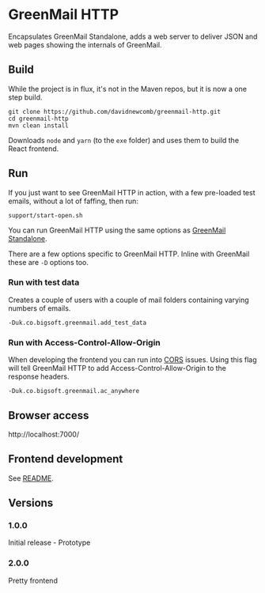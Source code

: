 # GreenMail HTTP

Encapsulates GreenMail Standalone, adds a web server to deliver JSON and web pages showing the internals of GreenMail.

## Build
While the project is in flux, it's not in the Maven repos, but it is now a one step build.

```
git clone https://github.com/davidnewcomb/greenmail-http.git
cd greenmail-http
mvn clean install
```
Downloads `node` and `yarn` (to the `exe` folder) and uses them to build the React frontend.

## Run
If you just want to see GreenMail HTTP in action, with a few pre-loaded test emails, without a lot of faffing, then run:

```
support/start-open.sh
```

You can run GreenMail HTTP using the same options as [GreenMail Standalone](https://greenmail-mail-test.github.io/greenmail/#deployment).

There are a few options specific to GreenMail HTTP. Inline with GreenMail these are `-D` options too.

### Run with test data
Creates a couple of users with a couple of mail folders containing varying numbers of emails.
```
-Duk.co.bigsoft.greenmail.add_test_data
```

### Run with Access-Control-Allow-Origin
When developing the frontend you can run into [CORS](https://en.wikipedia.org/wiki/Cross-origin_resource_sharing) issues.
Using this flag will tell GreenMail HTTP to add Access-Control-Allow-Origin to the response headers.
```
-Duk.co.bigsoft.greenmail.ac_anywhere
```

## Browser access
http://localhost:7000/

## Frontend development
See [README](src/main/web/README.md).

## Versions

### 1.0.0
Initial release - Prototype
### 2.0.0
Pretty frontend

